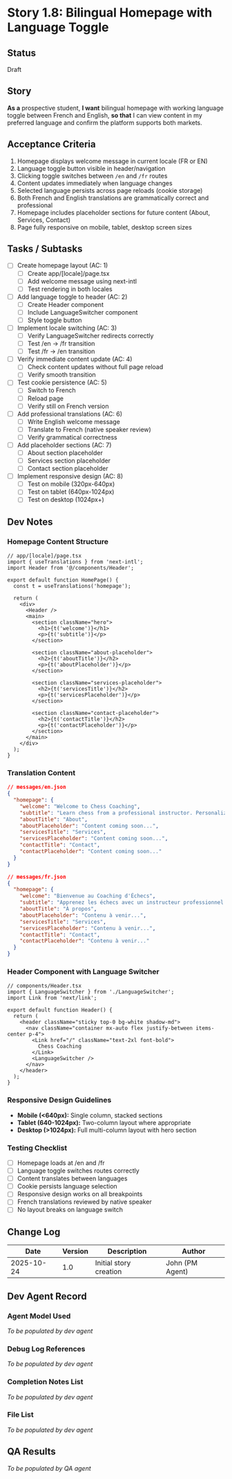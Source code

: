 # Story 1.8: Bilingual Homepage with Language Toggle

## Status
Draft

## Story
**As a** prospective student,
**I want** bilingual homepage with working language toggle between French and English,
**so that** I can view content in my preferred language and confirm the platform supports both markets.

## Acceptance Criteria
1. Homepage displays welcome message in current locale (FR or EN)
2. Language toggle button visible in header/navigation
3. Clicking toggle switches between `/en` and `/fr` routes
4. Content updates immediately when language changes
5. Selected language persists across page reloads (cookie storage)
6. Both French and English translations are grammatically correct and professional
7. Homepage includes placeholder sections for future content (About, Services, Contact)
8. Page fully responsive on mobile, tablet, desktop screen sizes

## Tasks / Subtasks
- [ ] Create homepage layout (AC: 1)
  - [ ] Create app/[locale]/page.tsx
  - [ ] Add welcome message using next-intl
  - [ ] Test rendering in both locales
- [ ] Add language toggle to header (AC: 2)
  - [ ] Create Header component
  - [ ] Include LanguageSwitcher component
  - [ ] Style toggle button
- [ ] Implement locale switching (AC: 3)
  - [ ] Verify LanguageSwitcher redirects correctly
  - [ ] Test /en → /fr transition
  - [ ] Test /fr → /en transition
- [ ] Verify immediate content update (AC: 4)
  - [ ] Check content updates without full page reload
  - [ ] Verify smooth transition
- [ ] Test cookie persistence (AC: 5)
  - [ ] Switch to French
  - [ ] Reload page
  - [ ] Verify still on French version
- [ ] Add professional translations (AC: 6)
  - [ ] Write English welcome message
  - [ ] Translate to French (native speaker review)
  - [ ] Verify grammatical correctness
- [ ] Add placeholder sections (AC: 7)
  - [ ] About section placeholder
  - [ ] Services section placeholder
  - [ ] Contact section placeholder
- [ ] Implement responsive design (AC: 8)
  - [ ] Test on mobile (320px-640px)
  - [ ] Test on tablet (640px-1024px)
  - [ ] Test on desktop (1024px+)

## Dev Notes

### Homepage Content Structure

```tsx
// app/[locale]/page.tsx
import { useTranslations } from 'next-intl';
import Header from '@/components/Header';

export default function HomePage() {
  const t = useTranslations('homepage');

  return (
    <div>
      <Header />
      <main>
        <section className="hero">
          <h1>{t('welcome')}</h1>
          <p>{t('subtitle')}</p>
        </section>

        <section className="about-placeholder">
          <h2>{t('aboutTitle')}</h2>
          <p>{t('aboutPlaceholder')}</p>
        </section>

        <section className="services-placeholder">
          <h2>{t('servicesTitle')}</h2>
          <p>{t('servicesPlaceholder')}</p>
        </section>

        <section className="contact-placeholder">
          <h2>{t('contactTitle')}</h2>
          <p>{t('contactPlaceholder')}</p>
        </section>
      </main>
    </div>
  );
}
```

### Translation Content

```json
// messages/en.json
{
  "homepage": {
    "welcome": "Welcome to Chess Coaching",
    "subtitle": "Learn chess from a professional instructor. Personalized lessons for beginners of all ages.",
    "aboutTitle": "About",
    "aboutPlaceholder": "Content coming soon...",
    "servicesTitle": "Services",
    "servicesPlaceholder": "Content coming soon...",
    "contactTitle": "Contact",
    "contactPlaceholder": "Content coming soon..."
  }
}

// messages/fr.json
{
  "homepage": {
    "welcome": "Bienvenue au Coaching d'Échecs",
    "subtitle": "Apprenez les échecs avec un instructeur professionnel. Leçons personnalisées pour débutants de tous âges.",
    "aboutTitle": "À propos",
    "aboutPlaceholder": "Contenu à venir...",
    "servicesTitle": "Services",
    "servicesPlaceholder": "Contenu à venir...",
    "contactTitle": "Contact",
    "contactPlaceholder": "Contenu à venir..."
  }
}
```

### Header Component with Language Switcher

```tsx
// components/Header.tsx
import { LanguageSwitcher } from './LanguageSwitcher';
import Link from 'next/link';

export default function Header() {
  return (
    <header className="sticky top-0 bg-white shadow-md">
      <nav className="container mx-auto flex justify-between items-center p-4">
        <Link href="/" className="text-2xl font-bold">
          Chess Coaching
        </Link>
        <LanguageSwitcher />
      </nav>
    </header>
  );
}
```

### Responsive Design Guidelines
- **Mobile (<640px):** Single column, stacked sections
- **Tablet (640-1024px):** Two-column layout where appropriate
- **Desktop (>1024px):** Full multi-column layout with hero section

### Testing Checklist
- [ ] Homepage loads at /en and /fr
- [ ] Language toggle switches routes correctly
- [ ] Content translates between languages
- [ ] Cookie persists language selection
- [ ] Responsive design works on all breakpoints
- [ ] French translations reviewed by native speaker
- [ ] No layout breaks on language switch

## Change Log
| Date | Version | Description | Author |
|------|---------|-------------|--------|
| 2025-10-24 | 1.0 | Initial story creation | John (PM Agent) |

## Dev Agent Record

### Agent Model Used
_To be populated by dev agent_

### Debug Log References
_To be populated by dev agent_

### Completion Notes List
_To be populated by dev agent_

### File List
_To be populated by dev agent_

## QA Results
_To be populated by QA agent_

